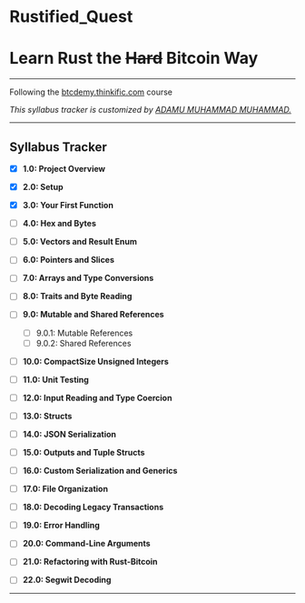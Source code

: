 # Rustified_Quest

# Learn Rust the ~~Hard~~ Bitcoin Way 

---

Following the [btcdemy.thinkific.com](http://btcdemy.thinkific.com) course   

*This syllabus tracker is customized by [ADAMU MUHAMMAD MUHAMMAD.](https://www.linkedin.com/in/adamu-muhammad-muhammad/)*  

---

## Syllabus Tracker  

- [x] **1.0: Project Overview**  
- [x] **2.0: Setup**  
- [x] **3.0: Your First Function**  
- [ ] **4.0: Hex and Bytes**  
- [ ] **5.0: Vectors and Result Enum**  
- [ ] **6.0: Pointers and Slices**  
- [ ] **7.0: Arrays and Type Conversions**  
- [ ] **8.0: Traits and Byte Reading**  
- [ ] **9.0: Mutable and Shared References**  
  - [ ] 9.0.1: Mutable References  
  - [ ] 9.0.2: Shared References  
- [ ] **10.0: CompactSize Unsigned Integers**  
- [ ] **11.0: Unit Testing**  
- [ ] **12.0: Input Reading and Type Coercion**  
- [ ] **13.0: Structs**  
- [ ] **14.0: JSON Serialization**  
- [ ] **15.0: Outputs and Tuple Structs**  
- [ ] **16.0: Custom Serialization and Generics**  

- [ ] **17.0: File Organization**  
- [ ] **18.0: Decoding Legacy Transactions**  
- [ ] **19.0: Error Handling**  
- [ ] **20.0: Command-Line Arguments**  
- [ ] **21.0: Refactoring with Rust-Bitcoin**  
- [ ] **22.0: Segwit Decoding**  

---
